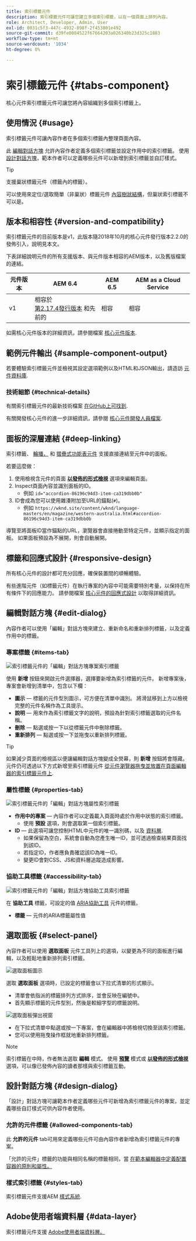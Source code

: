 ```yaml
---
title: 索引標籤元件
description: 索引標籤元件可讓您建立多個索引標籤，以在一個頁面上排列內容。
role: Architect, Developer, Admin, User
exl-id: 0031c5f3-447c-4932-898f-2f453801e492
source-git-commit: d39fe0084522f67664203a026340b23d325c1883
workflow-type: tm+mt
source-wordcount: '1034'
ht-degree: 0%

---
```



# 索引標籤元件 {#tabs-component}

核心元件索引標籤元件可讓您將內容組織到多個索引標籤上。

## 使用情況 {#usage}

索引標籤元件可讓內容作者在多個索引標籤內整理頁面內容。

此 [編輯對話方塊](#edit-dialog) 允許內容作者定義多個索引標籤並設定作用中的索引標籤。 使用 [設計對話方塊](#design-dialog)，範本作者可以定義哪些元件可以新增到索引標籤並自訂樣式。

>[!TIP]
>
>支援巢狀標籤元件（標籤內的標籤）。
>
>可以使用來定位/選取簡單（非巢狀）標籤元件 [內容樹狀結構](https://experienceleague.adobe.com/docs/experience-manager-cloud-service/sites/authoring/fundamentals/environment-tools.html#content-tree)，但巢狀索引標籤不可以是。

## 版本和相容性 {#version-and-compatibility}

索引標籤元件的目前版本是v1，此版本隨2018年10月的核心元件發行版本2.2.0的發佈引入，說明見本文。

下表詳細說明元件的所有支援版本、與元件版本相容的AEM版本，以及舊版檔案的連結。

| 元件版本 | AEM 6.4 | AEM 6.5 | AEM as a Cloud Service  |
|--- |--- |--- |---|
| v1 | 相容於<br>[第2.17.4發行版本](/help/versions.md) 和先前的 | 相容 | 相容 |

如需核心元件版本的詳細資訊，請參閱檔案 [核心元件版本](/help/versions.md).

## 範例元件輸出 {#sample-component-output}

若要體驗索引標籤元件並檢視其設定選項範例以及HTML和JSON輸出，請造訪 [元件資料庫](https://adobe.com/go/aem_cmp_library_tabs).

### 技術細節 {#technical-details}

有關索引標籤元件的最新技術檔案 [在GitHub上可找到](https://adobe.com/go/aem_cmp_tech_tabs_v1).

有關開發核心元件的進一步詳細資訊，請參閱 [核心元件開發人員檔案](/help/developing/overview.md).

## 面板的深層連結 {#deep-linking}

索引標籤、 [輪播，](carousel.md) 和 [摺疊式功能表元件](accordion.md) 支援直接連結至元件中的面板。

若要這麼做：

1. 使用檢視含元件的頁面 **[以發佈的形式檢視](https://experienceleague.adobe.com/docs/experience-manager-cloud-service/sites/authoring/fundamentals/editing-content.html#view-as-published)** 選項來編輯頁面。
1. Inspect頁面內容並識別面板的ID。
   * 例如 `id="accordion-86196c94d3-item-ca319dbb0b"`
1. ID會成為您可以使用雜湊附加至URL的錨點(`#`)。
   * 例如 `https://wknd.site/content/wknd/language-masters/en/magazine/western-australia.html#accordion-86196c94d3-item-ca319dbb0b`

導覽至將面板ID當作錨點的URL，瀏覽器會直接捲動至特定元件，並顯示指定的面板。 如果面板預設為不展開，則會自動展開。

## 標籤和回應式設計 {#responsive-design}

所有核心元件的設計都可充分回應，確保裝置間的順暢體驗。

有些進階元件（如標籤元件）在執行專案的內容中可能需要特別考量，以保持在所有條件下的回應能力。 請參閱檔案 [核心元件的回應式設計](/help/responsive.md) 以取得詳細資訊。

## 編輯對話方塊 {#edit-dialog}

內容作者可以使用「編輯」對話方塊來建立、重新命名和重新排列標籤，以及定義作用中的標籤。

### 專案標籤 {#items-tab}

![索引標籤元件的「編輯」對話方塊專案索引標籤](/help/assets/tabs-edit-items.png)

使用 **新增** 按鈕來開啟元件選擇器，選擇要新增為索引標籤的元件。 新增專案後，專案會新增到清單中，包含以下欄：

* **圖示**  — 標籤的元件型別圖示，可方便在清單中識別。 將滑鼠移到上方以檢視完整的元件名稱作為工具提示。
* **說明**  — 用來作為索引標籤文字的說明，預設為針對索引標籤選取的元件名稱。
* **刪除**  — 點選或按一下以從標籤元件中刪除標籤。
* **重新排列**  — 點選或按一下並拖曳以重新排列標籤。

>[!TIP]
>
>如果減少頁面的檢視區以便讓編輯對話方塊變成全熒幕，則 **新增** 按鈕將會隱藏。 元件仍可透過以下方式新增至索引標籤元件 [從元件瀏覽器拖曳並放置在頁面編輯器的索引標籤元件上](https://experienceleague.adobe.com/docs/experience-manager-cloud-service/sites/authoring/fundamentals/editing-content.html#inserting-a-component).

### 屬性標籤 {#properties-tab}

![索引標籤元件的「編輯」對話方塊屬性索引標籤](/help/assets/tabs-edit-properties.png)

* **作用中的專案**  — 內容作者可以定義載入頁面時處於作用中狀態的索引標籤。
   * 使用 **預設** 選項，則會選取第一個索引標籤。
* **ID**  — 此選項可讓您控制HTML中元件的唯一識別碼，以及 [資料層](/help/developing/data-layer/overview.md).
   * 如果保留為空白，系統會自動為您產生唯一ID，並可透過檢查結果頁面找到該ID。
   * 若指定ID，作者應負責確認該ID為唯一ID。
   * 變更ID會對CSS、JS和資料層追蹤造成影響。

### 協助工具標籤 {#accessibility-tab}

![索引標籤元件的「編輯」對話方塊協助工具索引標籤](/help/assets/tabs-edit-accessibility.png)

在 **協助工具** 標籤，可設定的值 [ARIA協助工具](https://www.w3.org/WAI/standards-guidelines/aria/) 元件的標籤。

* **標籤**  — 元件的ARIA標籤屬性值

## 選取面板 {#select-panel}

內容作者可以使用 **選取面板** 元件工具列上的選項，以變更為不同的面板進行編輯，以及輕鬆地重新排列索引標籤。

![選取面板圖示](/help/assets/select-panel-icon.png)

選取 **選取面板** 選項時，已設定的標籤會以下拉式清單的形式顯示。

* 清單會依指派的標籤排列方式排序，並會反映在編號中。
* 首先顯示標籤的元件型別，然後是較細字型的標籤說明。

![選取面板彈出視窗](/help/assets/select-panel-popover.png)

* 在下拉式清單中點選或按一下專案，會在編輯器中將檢視切換至該索引標籤。
* 您可以使用拖曳操作框就地重新排列標籤。

>[!NOTE]
>
>索引標籤在中時，作者無法選取 **編輯** 模式。 使用 **[預覽](https://experienceleague.adobe.com/docs/experience-manager-cloud-service/sites/authoring/fundamentals/editing-content.html#preview-mode)** 模式或 **[以發佈的形式檢視](https://experienceleague.adobe.com/docs/experience-manager-cloud-service/sites/authoring/fundamentals/editing-content.html#view-as-published)** 選項，可以像已發佈內容的讀者那樣與索引標籤互動。

## 設計對話方塊 {#design-dialog}

「設計」對話方塊可讓範本作者定義哪些元件可新增為索引標籤元件的專案，並定義哪些自訂樣式可供內容作者使用。

### 允許的元件標籤 {#allowed-components-tab}

此 **允許的元件** tab可用來定義哪些元件可由內容作者新增為索引標籤元件的專案。

「允許的元件」標籤的功能與相同名稱的標籤相同，當 [在範本編輯器中定義配置容器的原則和屬性。](https://experienceleague.adobe.com/docs/experience-manager-cloud-service/sites/authoring/features/templates.html)

### 樣式索引標籤 {#styles-tab}

索引標籤元件支援AEM [樣式系統](/help/get-started/authoring.md#component-styling).

## Adobe使用者端資料層 {#data-layer}

索引標籤元件支援 [Adobe使用者端資料層。](/help/developing/data-layer/overview.md)
